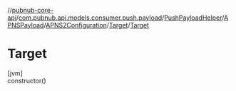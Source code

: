 //[pubnub-core-api](../../../../../../index.md)/[com.pubnub.api.models.consumer.push.payload](../../../../index.md)/[PushPayloadHelper](../../../index.md)/[APNSPayload](../../index.md)/[APNS2Configuration](../index.md)/[Target](index.md)/[Target](-target.md)

# Target

[jvm]\
constructor()
